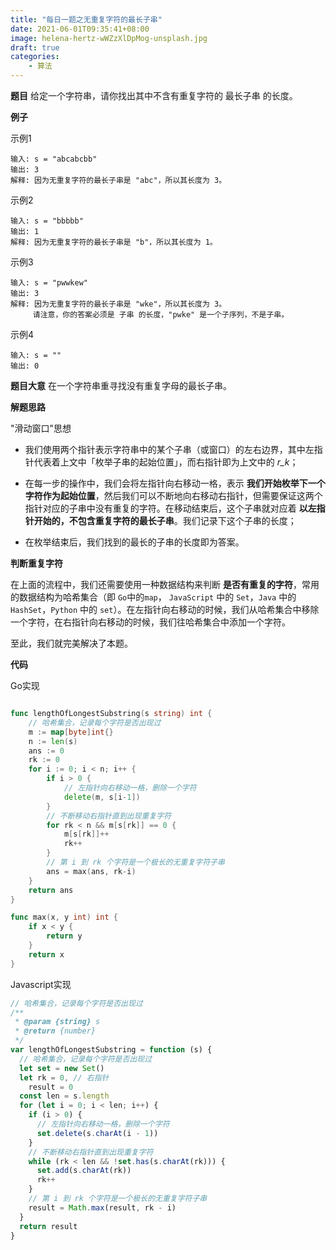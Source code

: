 ```yaml
---
title: "每日一题之无重复字符的最长子串"
date: 2021-06-01T09:35:41+08:00
image: helena-hertz-wWZzXlDpMog-unsplash.jpg
draft: true
categories:
    - 算法
---
```

**题目**
给定一个字符串，请你找出其中不含有重复字符的 最长子串 的长度。

**例子**

示例1
```code
输入: s = "abcabcbb"
输出: 3 
解释: 因为无重复字符的最长子串是 "abc"，所以其长度为 3。
```
示例2
```code
输入: s = "bbbbb"
输出: 1
解释: 因为无重复字符的最长子串是 "b"，所以其长度为 1。
```
示例3
```code
输入: s = "pwwkew"
输出: 3
解释: 因为无重复字符的最长子串是 "wke"，所以其长度为 3。
     请注意，你的答案必须是 子串 的长度，"pwke" 是一个子序列，不是子串。
```
示例4
```code
输入: s = ""
输出: 0
```

**题目大意**
在一个字符串重寻找没有重复字母的最长子串。

**解题思路**

"滑动窗口"思想

- 我们使用两个指针表示字符串中的某个子串（或窗口）的左右边界，其中左指针代表着上文中「枚举子串的起始位置」，而右指针即为上文中的 *r_k*；

- 在每一步的操作中，我们会将左指针向右移动一格，表示 **我们开始枚举下一个字符作为起始位置**，然后我们可以不断地向右移动右指针，但需要保证这两个指针对应的子串中没有重复的字符。在移动结束后，这个子串就对应着 **以左指针开始的，不包含重复字符的最长子串**。我们记录下这个子串的长度；

- 在枚举结束后，我们找到的最长的子串的长度即为答案。

**判断重复字符**

在上面的流程中，我们还需要使用一种数据结构来判断 **是否有重复的字符**，常用的数据结构为哈希集合（即 `Go`中的`map`， `JavaScript` 中的 `Set`，`Java` 中的 `HashSet`，`Python` 中的 `set`）。在左指针向右移动的时候，我们从哈希集合中移除一个字符，在右指针向右移动的时候，我们往哈希集合中添加一个字符。

至此，我们就完美解决了本题。

**代码**

Go实现

```go

func lengthOfLongestSubstring(s string) int {
    // 哈希集合，记录每个字符是否出现过
	m := map[byte]int{}
	n := len(s)
	ans := 0
	rk := 0
	for i := 0; i < n; i++ {
		if i > 0 {
			// 左指针向右移动一格，删除一个字符
			delete(m, s[i-1])
		}
		// 不断移动右指针直到出现重复字符
		for rk < n && m[s[rk]] == 0 {
			m[s[rk]]++
			rk++
		}
		// 第 i 到 rk 个字符是一个极长的无重复字符子串
		ans = max(ans, rk-i)
	}
	return ans
}

func max(x, y int) int {
	if x < y {
		return y
	}
	return x
}
```

Javascript实现

```js
// 哈希集合，记录每个字符是否出现过
/**
 * @param {string} s
 * @return {number}
 */
var lengthOfLongestSubstring = function (s) {
  // 哈希集合，记录每个字符是否出现过
  let set = new Set()
  let rk = 0, // 右指针
    result = 0
  const len = s.length
  for (let i = 0; i < len; i++) {
    if (i > 0) {
      // 左指针向右移动一格，删除一个字符
      set.delete(s.charAt(i - 1))
    }
    // 不断移动右指针直到出现重复字符
    while (rk < len && !set.has(s.charAt(rk))) {
      set.add(s.charAt(rk))
      rk++
    }
    // 第 i 到 rk 个字符是一个极长的无重复字符子串
    result = Math.max(result, rk - i)
  }
  return result
}
```

